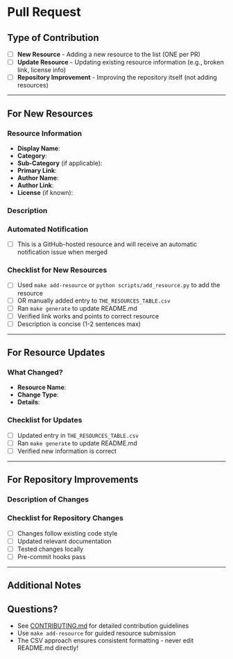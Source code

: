 # Pull Request

<!-- IMPORTANT: Submit only ONE resource per pull request. If you have multiple resources, please create separate PRs. -->

## Type of Contribution

<!-- Select ONE by marking with an [x] -->

- [ ] **New Resource** - Adding a new resource to the list (ONE per PR)
- [ ] **Update Resource** - Updating existing resource information (e.g., broken link, license info)
- [ ] **Repository Improvement** - Improving the repository itself (not adding resources)

---

## For New Resources

<!-- If you used the script, paste the generated content from .pr_template_content.md here -->
<!-- If you're manually adding a resource, complete all fields below -->

### Resource Information

- **Display Name**: <!-- e.g., "Claude Task Manager" or "/commit" -->
- **Category**: <!-- Select from: Workflows & Knowledge Guides, Tooling, Hooks, Slash-Commands, CLAUDE.md Files, Official Documentation -->
- **Sub-Category** (if applicable): <!-- e.g., "Version Control & Git", "Code Analysis & Testing" -->
- **Primary Link**: <!-- The main URL for the resource -->
- **Author Name**: <!-- Creator/maintainer name -->
- **Author Link**: <!-- Link to author's profile -->
- **License** (if known): <!-- e.g., MIT, Apache-2.0, GPL-3.0 -->

### Description

<!-- 1-2 sentences describing what the resource does and why it's valuable to Claude Code users -->

### Automated Notification

<!-- Check if applicable -->
- [ ] This is a GitHub-hosted resource and will receive an automatic notification issue when merged

### Checklist for New Resources

<!-- All items must be checked -->

- [ ] Used `make add-resource` or `python scripts/add_resource.py` to add the resource
- [ ] OR manually added entry to `THE_RESOURCES_TABLE.csv`
- [ ] Ran `make generate` to update README.md
- [ ] Verified link works and points to correct resource
- [ ] Description is concise (1-2 sentences max)

---

## For Resource Updates

### What Changed?

<!-- Describe what you're updating -->

- **Resource Name**:
- **Change Type**: <!-- e.g., Fix broken link, Update license, Update description -->
- **Details**:

### Checklist for Updates

- [ ] Updated entry in `THE_RESOURCES_TABLE.csv`
- [ ] Ran `make generate` to update README.md
- [ ] Verified new information is correct

---

## For Repository Improvements

### Description of Changes

<!-- Describe what you're improving and why -->

### Checklist for Repository Changes

- [ ] Changes follow existing code style
- [ ] Updated relevant documentation
- [ ] Tested changes locally
- [ ] Pre-commit hooks pass

---

## Additional Notes

<!-- Any additional context that would help reviewers -->
<!-- Remember: Only ONE resource per PR. Multiple resources require separate pull requests. -->

## Questions?

- See [CONTRIBUTING.md](../CONTRIBUTING.md) for detailed contribution guidelines
- Use `make add-resource` for guided resource submission
- The CSV approach ensures consistent formatting - never edit README.md directly!

